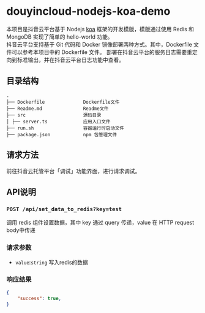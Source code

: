 # douyincloud-nodejs-koa-demo
本项目是抖音云平台基于 Nodejs [koa](https://koajs.com/) 框架的开发模版，模版通过使用 Redis 和 MongoDB 实现了简单的 hello-world 功能。\
抖音云平台支持基于 Git 代码和 Docker 镜像部署两种方式。其中，Dockerfile 文件可以参考本项目中的 Dockerfile 文件。
部署在抖音云平台的服务日志需要重定向到标准输出，并在抖音云平台日志功能中查看。

## 目录结构
~~~
.
├── Dockerfile              Dockerfile文件
├── Readme.md               Readme文件
├── src                     源码目录
│ ├── server.ts             应用入口文件
├── run.sh                  容器运行时启动文件
├── package.json            npm 包管理文件
~~~

## 请求方法
前往抖音云托管平台「调试」功能界面，进行请求调试。

## API说明
### `POST /api/set_data_to_redis?key=test`
调用 redis 组件设置数据，其中 key 通过 query 传递，value 在 HTTP request body中传递
### 请求参数
- `value`:`string` 写入redis的数据


### 响应结果
```json
{
    "success": true,
}
```


